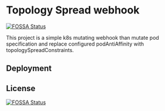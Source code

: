 # Topology Spread webhook
[![FOSSA Status](https://app.fossa.com/api/projects/git%2Bgithub.com%2Fsergeyshevch%2Ftopologyspread-webhook.svg?type=shield)](https://app.fossa.com/projects/git%2Bgithub.com%2Fsergeyshevch%2Ftopologyspread-webhook?ref=badge_shield)


This project is a simple k8s mutating webhook than mutate pod specification and replace configured 
podAntiAffinity with topologySpreadConstraints.

## Deployment



## License
[![FOSSA Status](https://app.fossa.com/api/projects/git%2Bgithub.com%2Fsergeyshevch%2Ftopologyspread-webhook.svg?type=large)](https://app.fossa.com/projects/git%2Bgithub.com%2Fsergeyshevch%2Ftopologyspread-webhook?ref=badge_large)